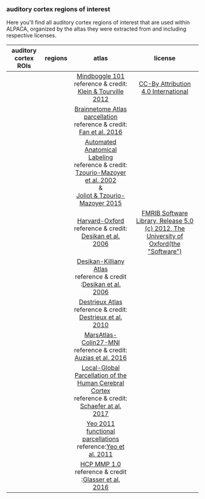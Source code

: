 ### auditory cortex regions of interest

Here you'll find all auditory cortex regions of interest that are used within ALPACA, organized by the altas they were extracted from and including respective licenses.  

| auditory cortex ROIs                        | regions           | atlas | license |
|:-----------------------------:|:-------------:|:-------------:|:-------------:| 
| | | [Mindboggle 101](http://www.mindboggle.info/data.html) </br> reference & credit: [Klein & Tourville 2012](http://dx.doi.org/10.3389/fnins.2012.00171 ) | [CC-By Attribution 4.0 International](https://creativecommons.org/licenses/by/4.0/) |
| | | [Brainnetome Atlas parcellation](http://atlas.brainnetome.org/index.html) </br> reference & credit: [Fan et al. 2016](https://doi.org/10.1093/cercor/bhw157) |
| | | [Automated Anatomical Labeling](http://www.gin.cnrs.fr/en/tools/aal-aal2/) </br> reference & credit: [Tzourio-Mazoyer et al. 2002](http://dx.doi.org/10.1006/nimg.2001.0978) </br> & </br> [Joliot & Tzourio-Mazoyer 2015](http://dx.doi.org/10.1016/j.neuroimage.2015.07.075) |
| | | [Harvard-Oxford](http://www.cma.mgh.harvard.edu/fsl_atlas.html) </br> reference & credit: [Desikan et al. 2006](https://doi.org/10.1016/j.neuroimage.2006.01.021) | [FMRIB Software Library, Release 5.0 (c) 2012, The University of Oxford(the "Software")](https://fsl.fmrib.ox.ac.uk/fsl/fslwiki/Licence)|
| | | [Desikan-Killiany Atlas](https://surfer.nmr.mgh.harvard.edu/fswiki/CorticalParcellation) </br> reference & credit :[Desikan et al. 2006](http://doi.org/10.1016/j.neuroimage.2006.01.021) |
| | | [Destrieux Atlas](https://surfer.nmr.mgh.harvard.edu/fswiki/CorticalParcellation) </br> reference & credit: [Destrieux et al. 2010](http://doi.org/10.1016/j.neuroimage.2010.06.010) |
| | | [MarsAtlas-Colin27-MNI](http://meca-brain.org/software/marsatlas-colin27/) </br> reference & credit: [Auzias et al. 2016](https://doi.org/10.1002/hbm.23121) |
| | | [Local-Global Parcellation of the Human Cerebral Cortex](https://github.com/ThomasYeoLab/CBIG/tree/master/stable_projects/brain_parcellation/Schaefer2018_LocalGlobal) </br> reference & credit: [Schaefer at al. 2017](https://doi.org/10.1093/cercor/bhx179) |
| | | [Yeo 2011 functional parcellations](https://surfer.nmr.mgh.harvard.edu/fswiki/CorticalParcellation_Yeo2011) </br> reference:[Yeo et al. 2011](https://doi.org/10.1152/jn.00338.2011) |
| | | [HCP MMP 1.0](https://balsa.wustl.edu/WN56) </br> reference & credit :[Glasser et al. 2016](http://doi.org/10.1038/nature18933) |
